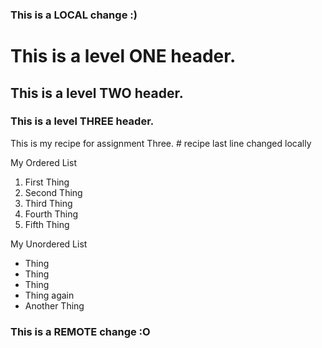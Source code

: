 ### This is a LOCAL change :)

# This is a level ONE header.
## This is a level TWO header.
### This is a level THREE header.

This is my recipe for assignment Three. # recipe
last line changed locally

My Ordered List
1. First Thing
2. Second Thing
3. Third Thing
4. Fourth Thing
5. Fifth Thing

My Unordered List
- Thing
- Thing
- Thing
- Thing again
- Another Thing



### This is a REMOTE change :O